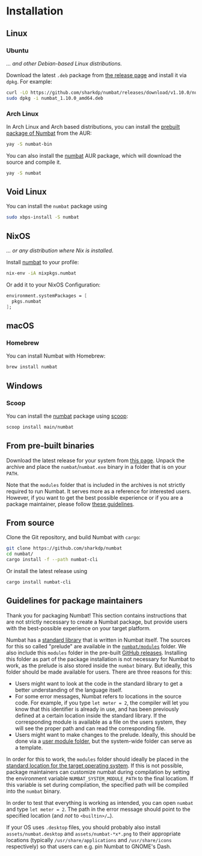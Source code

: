 # Installation

## Linux

### Ubuntu

*... and other Debian-based Linux distributions.*

Download the latest `.deb` package from [the release page](https://github.com/sharkdp/numbat/releases)
and install it via `dpkg`. For example:

``` bash
curl -LO https://github.com/sharkdp/numbat/releases/download/v1.10.0/numbat_1.10.0_amd64.deb
sudo dpkg -i numbat_1.10.0_amd64.deb
```

### Arch Linux

In Arch Linux and Arch based distributions, you can install the
[prebuilt package of Numbat](https://aur.archlinux.org/packages/numbat-bin) from the AUR:

``` bash
yay -S numbat-bin
```

You can also install the [numbat](https://aur.archlinux.org/packages/numbat)
AUR package, which will download the source and compile it.

``` bash
yay -S numbat
```

## Void Linux

You can install the `numbat` package using

``` bash
sudo xbps-install -S numbat
```

## NixOS

*... or any distribution where Nix is installed.*

Install [numbat](https://search.nixos.org/packages?channel=unstable&show=numbat&from=0&size=50&sort=relevance&type=packages&query=numbat) to your profile:

``` bash
nix-env -iA nixpkgs.numbat
```
Or add it to your NixOS Configuration:

``` nix
environment.systemPackages = [
  pkgs.numbat
];
```

## macOS

### Homebrew

You can install Numbat with Homebrew:

``` bash
brew install numbat

```

## Windows

### Scoop

You can install the [numbat](https://scoop.sh/#/apps?q=numbat) package using [scoop](https://scoop.sh/):

``` bash
scoop install main/numbat
```
## From pre-built binaries

Download the latest release for your system from [this page](https://github.com/sharkdp/numbat/releases). Unpack
the archive and place the `numbat`/`numbat.exe` binary in a folder that is on your `PATH`.

Note that the `modules` folder that is included in the archives is not strictly required to run Numbat. It serves more
as a reference for interested users. However, if you want to get the best possible experience or if you are
a package maintainer, please follow [these guidelines](./cli-installation.md#guidelines-for-package-maintainers).

## From source

Clone the Git repository, and build Numbat with `cargo`:

``` bash
git clone https://github.com/sharkdp/numbat
cd numbat/
cargo install -f --path numbat-cli
```

Or install the latest release using

``` bash
cargo install numbat-cli
```

## Guidelines for package maintainers

Thank you for packaging Numbat! This section contains instructions that are not strictly necessary
to create a Numbat package, but provide users with the best-possible experience on your target platform.

Numbat has a [standard library](./prelude.md) that is written in Numbat itself. The sources for this
so called "prelude" are available in the [`numbat/modules`](https://github.com/sharkdp/numbat/tree/master/numbat/modules) folder.
We also include this `modules` folder in the pre-built [GitHub releases](https://github.com/sharkdp/numbat/releases).
Installing this folder as part of the package installation is not necessary for Numbat to work, as the prelude is also
stored inside the `numbat` binary. But ideally, this folder should be made available for users. There are three reasons for this:

- Users might want to look at the code in the standard library to get a better understanding of the language itself.
- For some error messages, Numbat refers to locations in the source code. For example, if you type `let meter = 2`, the compiler
  will let you know that this identifier is already in use, and has been previously defined at a certain location inside the
  standard library. If the corresponding module is available as a file on the users system, they will see the proper path and
  can read the corresponding file.
- Users might want to make changes to the prelude. Ideally, this should be done via a [user module folder](./cli-customization.md),
  but the system-wide folder can serve as a template.

In order for this to work, the `modules` folder should ideally be placed in the [standard location for the
target operating system](./cli-customization.md). If this is not possible, package maintainers can customize
numbat during compilation by setting the environment variable `NUMBAT_SYSTEM_MODULE_PATH` to the final locatiom.
If this variable is set during compilation, the specified path will be compiled into the `numbat` binary.

In order to test that everything is working as intended, you can open `numbat` and type `let meter = 2`. The
path in the error message should point to the specified location (and *not* to `<builtin>/…`).

If your OS uses `.desktop` files, you should probably also install `assets/numbat.desktop` and `assets/numbat-*x*.png` to their
appropriate locations (typically `/usr/share/applications` and `/usr/share/icons` respectively) so that users can e.g. pin
Numbat to GNOME's Dash.
